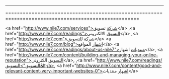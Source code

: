 ----------------------------------------------------------------------------------------------------
====================================================================================================

&lt;a href="http://www.nile7.com/services">شركة تسويق&lt;/a> ,&lt;a href="http://www.nile7.com/readings">التسوق الالكتروني&lt;/a> ,&lt;a href="http://www.nile7.com">شركة للتسويق&lt;/a> &lt;a href="http://www.nile7.com/blog">اشهار المواقع&lt;/a>  &lt;a href="http://www.nile7.com/readings/about-us-nile7">منتديات اشهار&lt;/a>, &lt;a href="http://www.nile7.com/content/building-and-managing-your-online-reputation">التسويق الكتروني&lt;/a>, ,&lt;a href="http://www.nile7.com/readings/التسويق">التسويق&lt;/a>, &lt;a href="http://www.nile7.com/content/good-and-relevant-content-very-important-websites-0">اشهار منتديات&lt;/a>